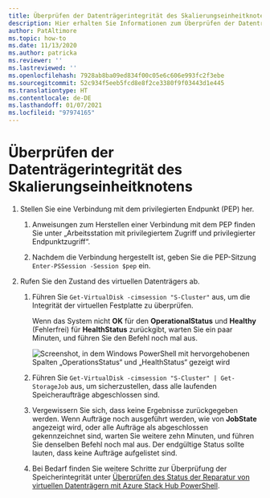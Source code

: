 ```yaml
---
title: Überprüfen der Datenträgerintegrität des Skalierungseinheitknotens
description: Hier erhalten Sie Informationen zum Überprüfen der Datenträgerintegrität von Skalierungseinheitknoten.
author: PatAltimore
ms.topic: how-to
ms.date: 11/13/2020
ms.author: patricka
ms.reviewer: ''
ms.lastreviewed: ''
ms.openlocfilehash: 7928ab8ba09ed834f00c05e6c606e993fc2f3ebe
ms.sourcegitcommit: 52c934f5eeb5fcd8e8f2ce3380f9f03443d1e445
ms.translationtype: HT
ms.contentlocale: de-DE
ms.lasthandoff: 01/07/2021
ms.locfileid: "97974165"
---
```

# <a name="verifying-scale-unit-node-disk-health"></a>Überprüfen der Datenträgerintegrität des Skalierungseinheitknotens

1.  Stellen Sie eine Verbindung mit dem privilegierten Endpunkt (PEP) her.

    1.  Anweisungen zum Herstellen einer Verbindung mit dem PEP finden Sie unter „Arbeitsstation mit privilegiertem Zugriff und privilegierter Endpunktzugriff“.

    1.  Nachdem die Verbindung hergestellt ist, geben Sie die PEP-Sitzung `Enter-PSSession -Session $pep` ein.

2.  Rufen Sie den Zustand des virtuellen Datenträgers ab.

    1.  Führen Sie `Get-VirtualDisk -cimsession "S-Cluster"` aus, um die Integrität der virtuellen Festplatte zu überprüfen.

        Wenn das System nicht **OK** für den **OperationalStatus** und **Healthy** (Fehlerfrei) für **HealthStatus** zurückgibt, warten Sie ein paar Minuten, und führen Sie den Befehl noch mal aus.
        
        ![Screenshot, in dem Windows PowerShell mit hervorgehobenen Spalten „OperationsStatus“ und „HealthStatus“ gezeigt wird](media/image-57.png)
        
    1.  Führen Sie `Get-VirtualDisk -cimsession "S-Cluster" | Get-StorageJob` aus, um sicherzustellen, dass alle laufenden Speicheraufträge abgeschlossen sind.
    
    1.  Vergewissern Sie sich, dass keine Ergebnisse zurückgegeben werden. Wenn Aufträge noch ausgeführt werden, wie von **JobState** angezeigt wird, oder alle Aufträge als abgeschlossen gekennzeichnet sind, warten Sie weitere zehn Minuten, und führen Sie denselben Befehl noch mal aus. Der endgültige Status sollte lauten, dass keine Aufträge aufgelistet sind.
    
    1.  Bei Bedarf finden Sie weitere Schritte zur Überprüfung der Speicherintegrität unter [Überprüfen des Status der Reparatur von virtuellen Datenträgern mit Azure Stack Hub PowerShell](../../operator/azure-stack-replace-disk.md#check-the-status-of-virtual-disk-repair-using-azure-stack-hub-powershell).
        
